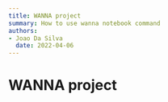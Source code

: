 ```yaml
---
title: WANNA project
summary: How to use wanna notebook command
authors:
- Joao Da Silva
  date: 2022-04-06
---
```


# WANNA project